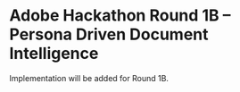 # Adobe Hackathon Round 1B – Persona Driven Document Intelligence
Implementation will be added for Round 1B.

